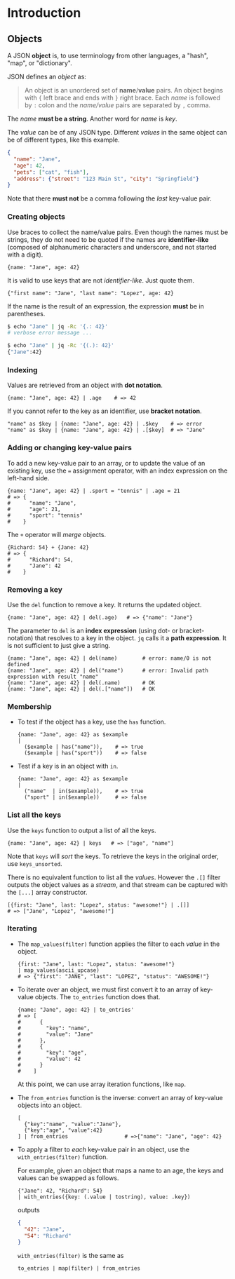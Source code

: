 # Introduction

## Objects

A JSON **object** is, to use terminology from other languages, a "hash", "map", or "dictionary".

JSON defines an _object_ as:

> An object is an unordered set of **name**/**value** pairs.
> An object begins with `{` left brace and ends with `}` right brace.
> Each _name_ is followed by `:` colon and the _name/value_ pairs are separated by `,` comma.

The _name_ **must be a string**.
Another word for _name_ is _key_.

The _value_ can be of any JSON type.
Different _values_ in the same object can be of different types, like this example.

<!-- prettier-ignore -->
```json
{
  "name": "Jane",
  "age": 42,
  "pets": ["cat", "fish"],
  "address": {"street": "123 Main St", "city": "Springfield"}
}
```

<!-- prettier-ignore-end -->

Note that there **must not** be a comma following the _last_ key-value pair.

### Creating objects

Use braces to collect the name/value pairs.
Even though the names must be strings, they do not need to be quoted if the names are **identifier-like** (composed of alphanumeric characters and underscore, and not started with a digit).

```jq
{name: "Jane", age: 42}
```

It is valid to use keys that are not _identifier-like_.
Just quote them.

```jq
{"first name": "Jane", "last name": "Lopez", age: 42}
```

If the name is the result of an expression, the expression **must** be in parentheses.

```sh
$ echo "Jane" | jq -Rc '{.: 42}'
# verbose error message ...

$ echo "Jane" | jq -Rc '{(.): 42}'
{"Jane":42}
```

### Indexing

Values are retrieved from an object with **dot notation**.

```jq
{name: "Jane", age: 42} | .age    # => 42
```

If you cannot refer to the key as an identifier, use **bracket notation**.

```jq
"name" as $key | {name: "Jane", age: 42} | .$key    # => error
"name" as $key | {name: "Jane", age: 42} | .[$key]  # => "Jane"
```

### Adding or changing key-value pairs

To add a new key-value pair to an array, or to update the value of an existing key, use the `=` assignment operator, with an index expression on the left-hand side.

```jq
{name: "Jane", age: 42} | .sport = "tennis" | .age = 21
# => {
#      "name": "Jane",
#      "age": 21,
#      "sport": "tennis"
#    }
```

The `+` operator will _merge_ objects.

```jq
{Richard: 54} + {Jane: 42}
# => {
#      "Richard": 54,
#      "Jane": 42
#    }
```

### Removing a key

Use the `del` function to remove a key.
It returns the updated object.

```jq
{name: "Jane", age: 42} | del(.age)   # => {"name": "Jane"}
```

The parameter to `del` is an **index expression** (using dot- or bracket-notation) that resolves to a key in the object.
`jq` calls it a **path expression**.
It is not sufficient to just give a string.

```jq
{name: "Jane", age: 42} | del(name)        # error: name/0 is not defined
{name: "Jane", age: 42} | del("name")      # error: Invalid path expression with result "name"
{name: "Jane", age: 42} | del(.name)       # OK
{name: "Jane", age: 42} | del(.["name"])   # OK
```

### Membership

- To test if the object has a key, use the `has` function.

  ```jq
  {name: "Jane", age: 42} as $example
  |
    ($example | has("name")),    # => true
    ($example | has("sport"))    # => false
  ```

- Test if a key is in an object with `in`.

  ```jq
  {name: "Jane", age: 42} as $example
  |
    ("name"  | in($example)),    # => true
    ("sport" | in($example))     # => false
  ```

### List all the keys

Use the `keys` function to output a list of all the keys.

```jq
{name: "Jane", age: 42} | keys   # => ["age", "name"]
```

Note that `keys` will _sort_ the keys.
To retrieve the keys in the original order, use `keys_unsorted`.

There is no equivalent function to list all the _values_.
However the `.[]` filter outputs the object values as a _stream_, and that stream can be captured with the `[...]` array constructor.

```jq
[{first: "Jane", last: "Lopez", status: "awesome!"} | .[]]
# => ["Jane", "Lopez", "awesome!"]
```

### Iterating

- The `map_values(filter)` function applies the filter to each _value_ in the object.

  ```jq
  {first: "Jane", last: "Lopez", status: "awesome!"}
  | map_values(ascii_upcase)
  # => {"first": "JANE", "last": "LOPEZ", "status": "AWESOME!"}
  ```

- To iterate over an object, we must first convert it to an array of key-value objects.
  The `to_entries` function does that.

  ```jq
  {name: "Jane", age: 42} | to_entries'
  # => [
  #      {
  #        "key": "name",
  #        "value": "Jane"
  #      },
  #      {
  #        "key": "age",
  #        "value": 42
  #      }
  #    ]
  ```

  At this point, we can use array iteration functions, like `map`.

- The `from_entries` function is the inverse: convert an array of key-value objects into an object.

  ```jq
  [
    {"key":"name", "value":"Jane"},
    {"key":"age", "value":42}
  ] | from_entries                  # =>{"name": "Jane", "age": 42}
  ```

- To apply a filter to _each_ key-value pair in an object, use the `with_entries(filter)` function.

  For example, given an object that maps a name to an age, the keys and values can be swapped as follows.

  ```jq
  {"Jane": 42, "Richard": 54}
  | with_entries({key: (.value | tostring), value: .key})
  ```

  outputs

  ```json
  {
    "42": "Jane",
    "54": "Richard"
  }
  ```

  `with_entries(filter)` is the same as

  ```jq
  to_entries | map(filter) | from_entries
  ```
